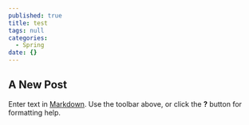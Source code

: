 ```yaml
---
published: true
title: test
tags: null
categories:
  - Spring
date: {}
---
```

## A New Post

Enter text in [Markdown](http://daringfireball.net/projects/markdown/). Use the toolbar above, or click the **?** button for formatting help.
